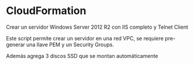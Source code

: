 # CloudFormation
Crear un servidor Windows Server 2012 R2 con IIS completo y Telnet Client

Este script permite crear un servidor en una red VPC, se requiere pre-generar una llave PEM y un Security Groups.

Además agrega 3 discos SSD que se montan automáticamente


